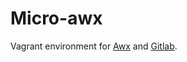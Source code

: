 # Micro-awx

Vagrant environment for [Awx](https://github.com/ansible/awx) and [Gitlab](https://gitlab.com).
